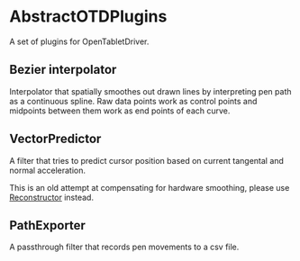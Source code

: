# AbstractOTDPlugins
A set of plugins for OpenTabletDriver.

## Bezier interpolator
Interpolator that spatially smoothes out drawn lines by interpreting pen path as a continuous spline. Raw data points work as control points and midpoints between them work as end points of each curve. 

## VectorPredictor
A filter that tries to predict cursor position based on current tangental and normal acceleration.

This is an old attempt at compensating for hardware smoothing, please use [Reconstructor](https://github.com/X9VoiD/VoiDPlugins/wiki/Reconstructor) instead.

## PathExporter
A passthrough filter that records pen movements to a csv file.

